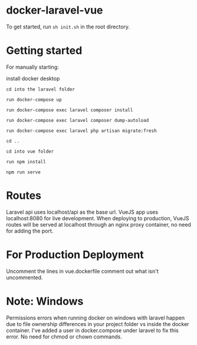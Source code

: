 # docker-laravel-vue
To get started, run `sh init.sh` in the root directory. 

# Getting started
For manually starting:

install docker desktop

`cd into the laravel folder`

`run docker-compose up`

`run docker-compose exec laravel composer install`

`run docker-compose exec laravel composer dump-autoload`

`run docker-compose exec laravel php artisan migrate:fresh`

`cd ..`

`cd into vue folder`

`run npm install `

`npm run serve`

# Routes

Laravel api uses localhost/api as the base url.
VueJS app uses localhost:8080 for live development.
When deploying to production, VueJS routes will be served at localhost through an nginx proxy container, no need for adding the port.

# For Production Deployment
Uncomment the lines in vue.dockerfile comment out what isn't uncommented.

# Note: Windows
 Permissions errors when running docker on windows with laravel happen due to file ownership differences in your project folder vs inside the docker container. I've added a user in docker.compose under laravel to fix this error. No need for chmod or chown commands.
